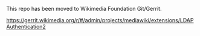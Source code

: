 This repo has been moved to Wikimedia Foundation Git/Gerrit. 

https://gerrit.wikimedia.org/r/#/admin/projects/mediawiki/extensions/LDAPAuthentication2
